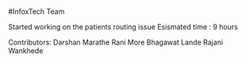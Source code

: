#InfoxTech Team 

Started working on the patients routing issue
Esismated time : 9 hours

Contributors:
Darshan Marathe
Rani More 
Bhagawat Lande 
Rajani Wankhede 
